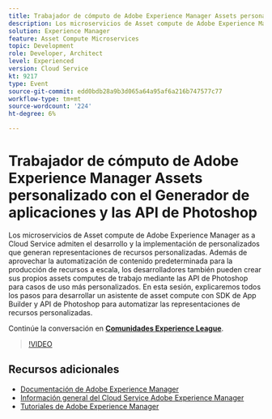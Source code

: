 ```yaml
---
title: Trabajador de cómputo de Adobe Experience Manager Assets personalizado con el Generador de aplicaciones y las API de Photoshop
description: Los microservicios de Asset compute de Adobe Experience Manager as a Cloud Service admiten el desarrollo y la implementación de  personalizados que generan representaciones de recursos personalizadas. Además de aprovechar la automatización de contenido predeterminada para la producción de recursos a escala, los desarrolladores también pueden crear sus propios assets computes de trabajo mediante las API de Photoshop para casos de uso más personalizados. En esta sesión, explicaremos todos los pasos para desarrollar un asistente de asset compute con SDK de App Builder y API de Photoshop para automatizar las representaciones de recursos personalizadas.
solution: Experience Manager
feature: Asset Compute Microservices
topic: Development
role: Developer, Architect
level: Experienced
version: Cloud Service
kt: 9217
type: Event
source-git-commit: edd0bdb28a9b3d065a64a95af6a216b747577c77
workflow-type: tm+mt
source-wordcount: '224'
ht-degree: 6%

---
```


# Trabajador de cómputo de Adobe Experience Manager Assets personalizado con el Generador de aplicaciones y las API de Photoshop

Los microservicios de Asset compute de Adobe Experience Manager as a Cloud Service admiten el desarrollo y la implementación de  personalizados que generan representaciones de recursos personalizadas. Además de aprovechar la automatización de contenido predeterminada para la producción de recursos a escala, los desarrolladores también pueden crear sus propios assets computes de trabajo mediante las API de Photoshop para casos de uso más personalizados. En esta sesión, explicaremos todos los pasos para desarrollar un asistente de asset compute con SDK de App Builder y API de Photoshop para automatizar las representaciones de recursos personalizadas.

Continúe la conversación en **[Comunidades Experience League](https://adobe.ly/3F6f5sG)**.

>[!VIDEO](https://video.tv.adobe.com/v/337769/?quality=12&learn=on&hidetitle=true)

## Recursos adicionales

- [Documentación de Adobe Experience Manager ](https://experienceleague.adobe.com/docs/experience-manager-cloud-service.html?lang=es)
- [Información general del Cloud Service Adobe Experience Manager](https://experienceleague.adobe.com/docs/experience-manager-cloud-service/overview/home.html)
- [Tutoriales de Adobe Experience Manager](https://experienceleague.adobe.com/docs/experience-manager-tutorials.html)
